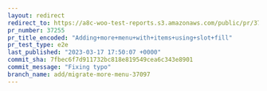 ```yaml
---
layout: redirect
redirect_to: https://a8c-woo-test-reports.s3.amazonaws.com/public/pr/37255/e2e/index.html
pr_number: 37255
pr_title_encoded: "Adding+more+menu+with+items+using+slot+fill"
pr_test_type: e2e
last_published: "2023-03-17 17:50:07 +0000"
commit_sha: 7fbec6f7d911732bc818e819549cea6c343e8901
commit_message: "Fixing typo"
branch_name: add/migrate-more-menu-37097
---
```

